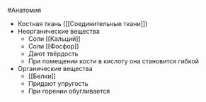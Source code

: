 #Анатомия 
- Костная ткань ([[Соединительные ткани]])
- Неорганические вещества
	- Соли [[Кальций]]
	- Соли [[Фосфор]]
	- Дают твёрдость
	- При помещении кости в кислоту она становится гибкой
- Органические вещества
	- [[Белки]]
	- Придают упругость
	- При горении обугливается
